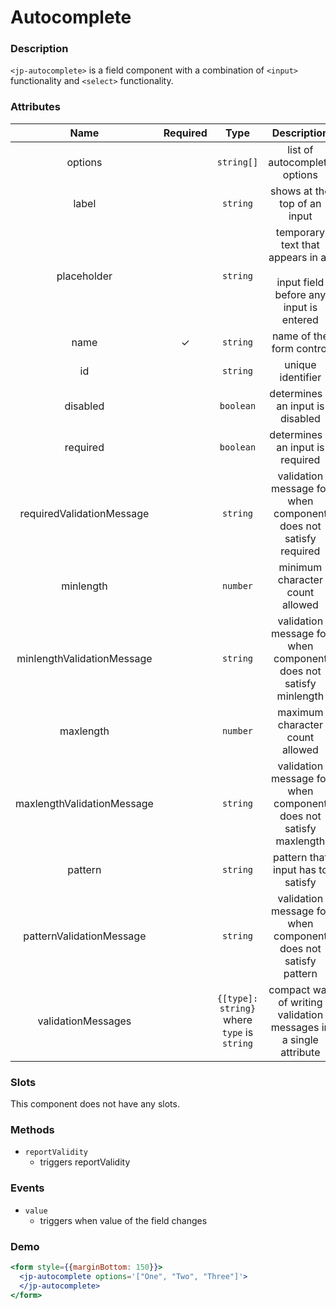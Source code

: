# Autocomplete

### Description

`<jp-autocomplete>` is a field component with a combination of `<input>` functionality and `<select>` functionality.

### Attributes

| **Name** | **Required** | **Type** | **Description** |
| :----: | :----: | :----: | :---: |
| options | | `string[]` | list of autocomplete options |
| label | | `string` | shows at the top of an input |
| placeholder | | `string` | temporary text that appears in an <br></br> input field before any input is entered |
| name | ✓ | `string` |  name of the form control |
| id | | `string`| unique identifier |
| disabled | | `boolean` | determines if an input is disabled |
| required | | `boolean` | determines if an input is required |
| requiredValidationMessage | | `string` | validation message for when component does not satisfy required |
| minlength | | `number` | minimum character count allowed |
| minlengthValidationMessage | | `string` | validation message for when component does not satisfy minlength |
| maxlength | | `number` | maximum character count allowed |
| maxlengthValidationMessage | | `string` | validation message for when component does not satisfy maxlength |
| pattern | | `string` | pattern that input has to satisfy |
| patternValidationMessage | | `string` | validation message for when component does not satisfy pattern |
| validationMessages | | `{[type]: string}` where `type` is `string` | compact way of writing validation messages in a single attribute |
  
### Slots

This component does not have any slots.

### Methods
- `reportValidity` 
  - triggers reportValidity

### Events

- `value` 
  - triggers when value of the field changes

### Demo

```jsx live
<form style={{marginBottom: 150}}>
  <jp-autocomplete options='["One", "Two", "Three"]'>
  </jp-autocomplete>
</form>
```
